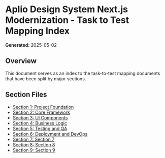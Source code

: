 # Aplio Design System Next.js Modernization - Task to Test Mapping Index
**Generated:** 2025-05-02

## Overview
This document serves as an index to the task-to-test mapping documents that have been split by major sections.

## Section Files

- [Section 1: Project Foundation](./06-aplio-mod-1-task-test-mapping-E01.md)
- [Section 2: Core Framework](./06-aplio-mod-1-task-test-mapping-E02.md)
- [Section 3: UI Components](./06-aplio-mod-1-task-test-mapping-E03.md)
- [Section 4: Business Logic](./06-aplio-mod-1-task-test-mapping-E04.md)
- [Section 5: Testing and QA](./06-aplio-mod-1-task-test-mapping-E05.md)
- [Section 6: Deployment and DevOps](./06-aplio-mod-1-task-test-mapping-E06.md)
- [Section 7: Section 7](./06-aplio-mod-1-task-test-mapping-E07.md)
- [Section 8: Section 8](./06-aplio-mod-1-task-test-mapping-E08.md)
- [Section 9: Section 9](./06-aplio-mod-1-task-test-mapping-E09.md)
